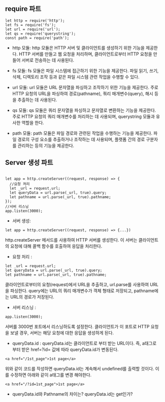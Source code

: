 ## require 파트
```
let http = require('http');
let fs = require('fs');
let url = require('url');
let qs = require('querystring');
const path = require('path');
```
* http 모듈: http 모듈은 HTTP 서버 및 클라이언트를 생성하기 위한 기능을 제공한다. HTTP 서버를 만들고 웹 요청을 처리하며, 클라이언트로부터 HTTP 요청을 만들어 서버로 전송하는 데 사용된다.

* fs 모듈: fs 모듈은 파일 시스템에 접근하기 위한 기능을 제공한다. 파일 읽기, 쓰기, 삭제, 디렉토리 조작 등과 같은 파일 시스템 관련 작업을 수행할 수 있다.

* url 모듈: url 모듈은 URL 문자열을 파싱하고 조작하기 위한 기능을 제공한다. 주로 HTTP 요청의 URL을 파싱하여 경로(pathname), 쿼리 매개변수(query), 해시 등을 추출하는 데 사용된다.

* qs 모듈: qs 모듈은 쿼리 문자열을 파싱하고 문자열로 변환하는 기능을 제공한다. 주로 HTTP 요청의 쿼리 매개변수를 처리하는 데 사용되며, querystring 모듈과 유사한 역할을 한다.

* path 모듈: path 모듈은 파일 경로와 관련된 작업을 수행하는 기능을 제공한다. 파일 경로의 구성 요소를 추출하거나 조작하는 데 사용되며, 플랫폼 간의 경로 구분자를 관리하는 등의 기능을 제공한다.

## Server 생성 파트

```

let app = http.createServer((request, response) => {
  //요청 처리
  let _url = request.url;
  let queryData = url.parse(_url, true).query;
  let pathname = url.parse(_url, true).pathname;
});
//서버 리스닝
app.listen(3000);

```

* 서버 생성: 
```
let app = http.createServer((request, response) => {...})
```
http.createServer 메서드를 사용하여 HTTP 서버를 생성한다. 이 서버는 클라이언트의 요청에 대해 콜백 함수를 호출하여 응답을 처리한다.

* 요청 처리 :
```
let _url = request.url;
let queryData = url.parse(_url, true).query;
let pathname = url.parse(_url, true).pathname;

```
클라이언트로부터의 요청(request)에서 URL을 추출하고, url.parse를 사용하여 URL을 파싱한다. query에는 URL의 쿼리 매개변수가 객체 형태로 저장되고, pathname에는 URL의 경로가 저장된다.

* 서버 리스닝 :
```
app.listen(3000);
```
서버를 3000번 포트에서 리스닝하도록 설정한다. 클라이언트가 이 포트로 HTTP 요청을 보낼 경우, 서버는 해당 요청에 대한 응답을 생성하게 된다.

* queryData.id :
queryData.id는 클라이언트로 부터 받는 URL이다. 즉, a태그로 부터 받은 href=?id= 값에 따라 queryData.id가 변동된다.
```
<a href="/1st_page">1st page</a>
```
위와 같이 코드를 작성하면 queryData.id는 계속해서 undefined를 출력할 것이다. 이를 수정하면 아래와 같이 a태그를 변경 해야한다.
```
<a href="/?id=1st_page">1st page</a>
```

* queryData.id와 Pathname의 차이는?
queryData.id는 get인가?
